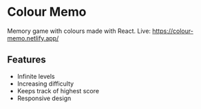 # Colour Memo

Memory game with colours made with React.
Live: https://colour-memo.netlify.app/

## Features

- Infinite levels
- Increasing difficulty
- Keeps track of highest score
- Responsive design
